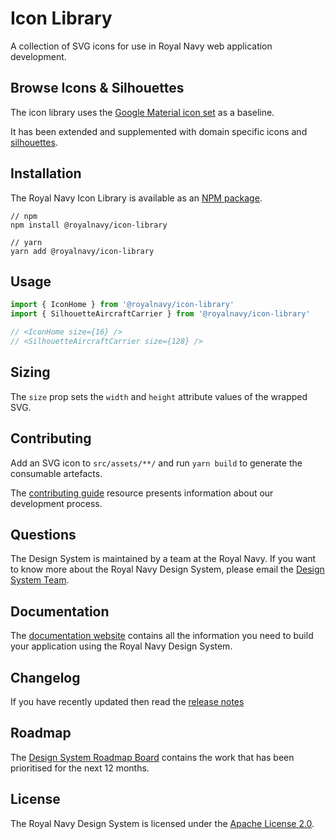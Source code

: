 # Icon Library

A collection of SVG icons for use in Royal Navy web application development.

## Browse Icons & Silhouettes

The icon library uses the [Google Material icon set](https://material.io/resources/icons/) as a baseline.

It has been extended and supplemented with domain specific icons and [silhouettes](https://github.com/Royal-Navy/design-system/tree/master/packages/icon-library/src/assets/silhouettes).

## Installation

The Royal Navy Icon Library is available as an [NPM package](https://www.npmjs.com/package/@royalnavy/icon-library).

```
// npm
npm install @royalnavy/icon-library

// yarn
yarn add @royalnavy/icon-library
```

## Usage

```javascript
import { IconHome } from '@royalnavy/icon-library'
import { SilhouetteAircraftCarrier } from '@royalnavy/icon-library'

// <IconHome size={16} />
// <SilhouetteAircraftCarrier size={128} />
```

## Sizing

The `size` prop sets the `width` and `height` attribute values of the wrapped SVG.

## Contributing

Add an SVG icon to `src/assets/**/` and run `yarn build` to generate the consumable artefacts.

The [contributing guide](https://github.com/Royal-Navy/design-system/blob/master/docs/contributing.md) resource presents information about our development process.

## Questions

The Design System is maintained by a team at the Royal Navy. If you want to know more about the Royal Navy Design System, please email the [Design System Team](mailto:design-system@digital.mod.uk).

## Documentation

The [documentation website](https://design-system.digital.mod.uk/) contains all the information you need to build your application using the Royal Navy Design System.

## Changelog

If you have recently updated then read the [release notes](https://github.com/Royal-Navy/design-system/releases)

## Roadmap

The [Design System Roadmap Board](https://github.com/Royal-Navy/design-system/projects/7) contains the work that has been prioritised for the next 12 months.

## License

The Royal Navy Design System is licensed under the [Apache License 2.0](https://github.com/Royal-Navy/design-system/blob/master/LICENSE).
